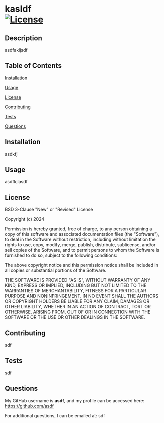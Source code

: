 # kasldf<br />[![License](https://img.shields.io/badge/License-BSD_3--Clause-blue.svg)](https://opensource.org/licenses/BSD-3-Clause)



## Description

asdfakljsdf

## Table of Contents

[Installation](#installation)

[Usage](#usage)

[License](#license)

[Contributing](#contributing)

[Tests](#tests)

[Questions](#questions)

## Installation

asdkfj

## Usage

asdfkjlasdf

## License
BSD 3-Clause "New" or "Revised" License


Copyright (c) 2024 

Permission is hereby granted, free of charge, to any person obtaining a copy
of this software and associated documentation files (the "Software"), to deal
in the Software without restriction, including without limitation the rights
to use, copy, modify, merge, publish, distribute, sublicense, and/or sell
copies of the Software, and to permit persons to whom the Software is
furnished to do so, subject to the following conditions:

The above copyright notice and this permission notice shall be included in all
copies or substantial portions of the Software.

THE SOFTWARE IS PROVIDED "AS IS", WITHOUT WARRANTY OF ANY KIND, EXPRESS OR
IMPLIED, INCLUDING BUT NOT LIMITED TO THE WARRANTIES OF MERCHANTABILITY,
FITNESS FOR A PARTICULAR PURPOSE AND NONINFRINGEMENT. IN NO EVENT SHALL THE
AUTHORS OR COPYRIGHT HOLDERS BE LIABLE FOR ANY CLAIM, DAMAGES OR OTHER
LIABILITY, WHETHER IN AN ACTION OF CONTRACT, TORT OR OTHERWISE, ARISING FROM,
OUT OF OR IN CONNECTION WITH THE SOFTWARE OR THE USE OR OTHER DEALINGS IN THE
SOFTWARE.


## Contributing

sdf

## Tests

sdf

## Questions

My GitHub username is **asdf**, and my profile can be accessed here: https://github.com/asdf

For additional questions, I can be emailed at: sdf
